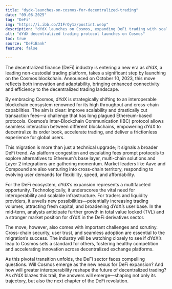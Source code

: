 ```yaml
---
title: "dydx-launches-on-cosmos-for-decentralized-trading"
date: "09.06.2025"
tag: "DeFi"
img: "https://i.ibb.co/Z1FrQy1z/postint.webp"
description: "dYdX launches on Cosmos, expanding DeFi trading with scalability and interoperability."
alt: "dYdX decentralized trading protocol launches on Cosmos"
toc: true
source: "DeFiBank"
feature: false

---
```


The decentralized finance (DeFi) industry is entering a new era as dYdX, a leading non-custodial trading platform, takes a significant step by launching on the Cosmos blockchain. Announced on October 10, 2023, this move reflects both innovation and adaptability, bringing enhanced connectivity and efficiency to the decentralized trading landscape.

By embracing Cosmos, dYdX is strategically shifting to an interoperable blockchain ecosystem renowned for its high throughput and cross-chain capabilities. The aim is clear: improve scalability and drastically cut transaction fees—a challenge that has long plagued Ethereum-based protocols. Cosmos’s Inter-Blockchain Communication (IBC) protocol allows seamless interaction between different blockchains, empowering dYdX to decentralize its order book, accelerate trading, and deliver a frictionless experience for global users.

This migration is more than just a technical upgrade; it signals a broader DeFi trend. As platform congestion and escalating fees prompt protocols to explore alternatives to Ethereum’s base layer, multi-chain solutions and Layer 2 integrations are gathering momentum. Market leaders like Aave and Compound are also venturing into cross-chain territory, responding to evolving user demands for flexibility, speed, and affordability.

For the DeFi ecosystem, dYdX’s expansion represents a multifaceted opportunity. Technologically, it underscores the vital need for interoperability and scalable infrastructure. For traders and liquidity providers, it unveils new possibilities—potentially increasing trading volumes, attracting fresh capital, and broadening dYdX’s user base. In the mid-term, analysts anticipate further growth in total value locked (TVL) and a stronger market position for dYdX in the DeFi derivatives sector.

The move, however, also comes with important challenges and scrutiny. Cross-chain security, user trust, and seamless adoption are essential to the migration’s success. The industry will be watching closely to see if dYdX’s leap to Cosmos sets a standard for others, fostering healthy competition and accelerating innovation across decentralized exchange platforms.

As this pivotal transition unfolds, the DeFi sector faces compelling questions. Will Cosmos emerge as the new nexus for DeFi expansion? And how will greater interoperability reshape the future of decentralized trading? As dYdX blazes this trail, the answers will emerge—shaping not only its trajectory, but also the next chapter of the DeFi revolution.